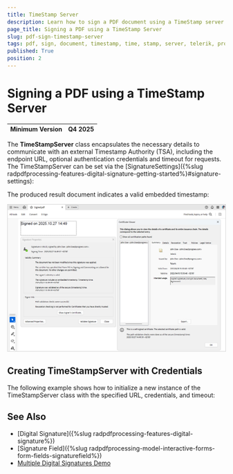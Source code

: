 ```yaml
---
title: TimeStamp Server
description: Learn how to sign a PDF document using a TimeStamp server.
page_title: Signing a PDF using a TimeStamp Server
slug: pdf-sign-timestamp-server
tags: pdf, sign, document, timestamp, time, stamp, server, telerik, processing
published: True
position: 2
---
```

<style> img[alt$="><"] { border: 1px solid lightgrey; } </style>

# Signing a PDF using a TimeStamp Server

|Minimum Version|Q4 2025|
|----|----|

The **TimeStampServer** class encapsulates the necessary details to communicate with an external Timestamp Authority (TSA), including the endpoint URL, optional authentication credentials and timeout for requests. The TimeStampServer can be set via the [SignatureSettings]({%slug radpdfprocessing-features-digital-signature-getting-started%}#signature-settings):

<snippet id='libraries-pdf-features-digital-signature-timestampserver'/>

The produced result document indicates a valid embedded timestamp:

![Signed PDF with a TimeStamp Server ><](images/radpdfprocessing-features-digital-signature-timestamp.png) 

## Creating TimeStampServer with Credentials

The following example shows how to initialize a new instance of the TimeStampServer class with the specified URL, credentials, and timeout:

<snippet id='libraries-pdf-features-digital-signature-create-timestampserver'/>

## See Also

 * [Digital Signature]({%slug radpdfprocessing-features-digital-signature%})
 * [Signature Field]({%slug radpdfprocessing-model-interactive-forms-form-fields-signaturefield%})
 * [Multiple Digital Signatures Demo](https://demos.telerik.com/document-processing/pdfprocessing/multiple_digital_signatures)
